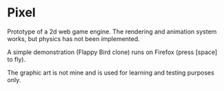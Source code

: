 # Pixel
Prototype of a 2d web game engine. The rendering and animation system works, but physics has not been implemented. 

A simple demonstration (Flappy Bird clone) runs on Firefox (press [space] to fly).

The graphic art is not mine and is used for learning and testing purposes only.
